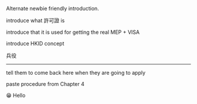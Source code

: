 Alternate newbie friendly introduction.

introduce what 許可證 is

introduce that it is used for getting the real MEP + VISA

introduce HKID concept

兵役

----

tell them to come back here when they are going to apply

paste procedure from Chapter 4

:grin: Hello

